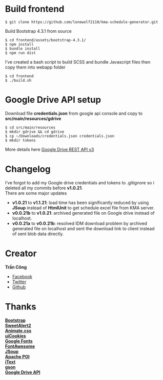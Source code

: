 <h1 id="build-frontend">Build frontend</h1>
<pre><code>$ git clone https://github.com/lonewolf2110/kma-schedule-generator.git
</code></pre>
<p>Build Bootstrap 4.3.1 from source</p>
<pre><code>$ cd frontend/assets/bootstrap-4.3.1/
$ npm install
$ bundle install
$ npm run dist
</code></pre>
<p>I’ve created a bash script to build SCSS and bundle Javascript files then copy them into webapp folder</p>
<pre><code>$ cd frontend
$ ./build.sh
</code></pre>
<h1 id="google-drive-api-setup">Google Drive API setup</h1>
<p>Download file <strong>credentials.json</strong> from google api console and copy to <strong>src/main/resources/gdrive</strong></p>
<pre><code>$ cd src/main/resources
$ mkdir gdrive &amp;&amp; cd gdrive
$ cp ~/Downloads/credentials.json credentials.json
$ mkdir tokens
</code></pre>
<p>More details here <a href="https://developers.google.com/drive/api/v3/about-sdk">Google Drive REST API v3</a></p>
<h1 id="changelog">Changelog</h1>
<p>I’ve forgot to add my Google drive credentials and tokens to .gitignore so i deleted all my commits before <strong>v1.0.21</strong>.<br>
There are some major updates</p>
<ul>
<li><strong>v1.0.21</strong> to <strong>v1.1.21</strong>: load time has been significantly reduced by using <strong>JSoup</strong> instead of <strong>HtmlUnit</strong> to get schedule excel file from KMA server.</li>
<li><strong>v0.0.21b</strong> to <strong>v1.0.21</strong>: archived generated file on Google drive instead of localhost.</li>
<li><strong>v0.0.21a</strong> to <strong>v0.0.21b</strong>: resolved IDM download problem by archived generated file on localhost and sent the download link to client instead of sent blob data directly.</li>
</ul>
<h1 id="creator">Creator</h1>
<p><strong>Trần Công</strong></p>
<ul>
<li><a href="https://facebook.com/nopain.2110" target="_blank">Facebook</a></li>
<li><a href="https://twitter.com/nopain2110" target="_blank">Twitter</a></li>
<li><a href="https://github.com/nopain2110" target="_blank">Github</a></li>
</ul>
<h1 id="thanks">Thanks</h1>
<p><strong><a href="http://getbootstrap.com/">Bootstrap</a></strong><br>
<strong><a href="https://sweetalert2.github.io/">SweetAlert2</a></strong><br>
<strong><a href="https://daneden.github.io/animate.css/">Animate.css</a></strong><br>
<strong><a href="https://uicookies.com/">uiCookies</a></strong><br>
<strong><a href="https://www.google.com/fonts/">Google Fonts</a></strong><br>
<strong><a href="https://fontawesome.com/">FontAwesome</a></strong><br>
<strong><a href="https://jsoup.org/">JSoup</a></strong><br>
<strong><a href="https://poi.apache.org/">Apache POI</a></strong><br>
<strong><a href="https://itextpdf.com/en">iText</a></strong><br>
<strong><a href="https://github.com/google/gson">gson</a></strong><br>
<strong><a href="https://developers.google.com/drive/">Google Drive API</a></strong></p>
